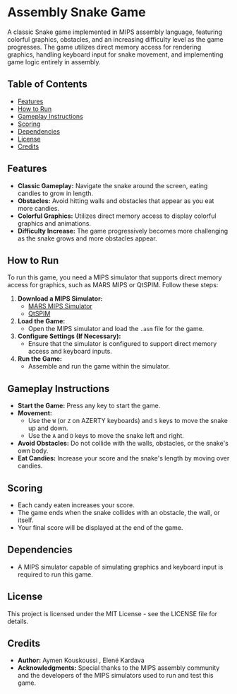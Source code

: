 # Assembly Snake Game

A classic Snake game implemented in MIPS assembly language, featuring colorful graphics, obstacles, and an increasing difficulty level as the game progresses. The game utilizes direct memory access for rendering graphics, handling keyboard input for snake movement, and implementing game logic entirely in assembly.

## Table of Contents

- [Features](#features)
- [How to Run](#how-to-run)
- [Gameplay Instructions](#gameplay-instructions)
- [Scoring](#scoring)
- [Dependencies](#dependencies)
- [License](#license)
- [Credits](#credits)

## Features

- **Classic Gameplay:** Navigate the snake around the screen, eating candies to grow in length.
- **Obstacles:** Avoid hitting walls and obstacles that appear as you eat more candies.
- **Colorful Graphics:** Utilizes direct memory access to display colorful graphics and animations.
- **Difficulty Increase:** The game progressively becomes more challenging as the snake grows and more obstacles appear.

## How to Run

To run this game, you need a MIPS simulator that supports direct memory access for graphics, such as MARS MIPS or QtSPIM. Follow these steps:

1. **Download a MIPS Simulator:**
   - [MARS MIPS Simulator](http://courses.missouristate.edu/KenVollmar/mars/)
   - [QtSPIM](http://spimsimulator.sourceforge.net/)
2. **Load the Game:**
   - Open the MIPS simulator and load the `.asm` file for the game.
3. **Configure Settings (If Necessary):**
   - Ensure that the simulator is configured to support direct memory access and keyboard inputs.
4. **Run the Game:**
   - Assemble and run the game within the simulator.

## Gameplay Instructions

- **Start the Game:** Press any key to start the game.
- **Movement:**
  - Use the `W` (or `Z` on AZERTY keyboards) and `S` keys to move the snake up and down.
  - Use the `A` and `D` keys to move the snake left and right.
- **Avoid Obstacles:** Do not collide with the walls, obstacles, or the snake's own body.
- **Eat Candies:** Increase your score and the snake's length by moving over candies.

## Scoring

- Each candy eaten increases your score.
- The game ends when the snake collides with an obstacle, the wall, or itself.
- Your final score will be displayed at the end of the game.

## Dependencies

- A MIPS simulator capable of simulating graphics and keyboard input is required to run this game.

## License

This project is licensed under the MIT License - see the LICENSE file for details.

## Credits

- **Author:** Aymen Kouskoussi , Elené Kardava 
- **Acknowledgments:** Special thanks to the MIPS assembly community and the developers of the MIPS simulators used to run and test this game.
